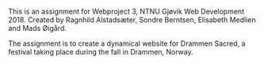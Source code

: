 This is an assignment for Webproject 3, NTNU Gjøvik Web Development 2018. 
Created by Ragnhild Alstadsæter, Sondre Berntsen, Elisabeth Medlien and Mads Øigård.

The assignment is to create a dynamical website for Drammen Sacred, a festival taking place during the fall in Drammen, Norway. 